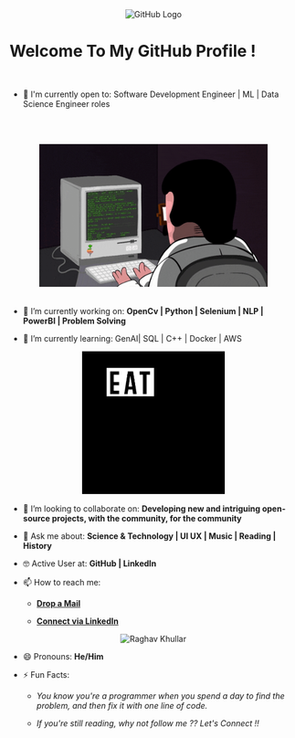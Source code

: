 <div align="center">
<img src="https://github.com/raghavk16/raghavk16/blob/master/octo.gif" alt="GitHub Logo" width="150" height="150" />
</div>

# Welcome To My GitHub Profile !




<br/>

- 🙌 I'm currently open to: Software Development Engineer | ML | Data Science Engineer roles

<br/><br/>

<div align="center">
<img src="coderman.gif" alt="Coder" width="400" height="250" />
</div>
<br/>

- 🔭 I’m currently working on: **OpenCv | Python | Selenium | NLP | PowerBI | Problem Solving**

- 🌱 I’m currently learning: GenAI| SQL | C++ | Docker | AWS


<div align="center">
<img src="giphy.webp" alt="eatsleepcode" width="250" height="250" />
</div>

- 👯 I’m looking to collaborate on: **Developing new and intriguing open-source projects, with the community, for the community**

- 💬 Ask me about: **Science & Technology | UI UX  | Music | Reading | History**

- 🤓 Active User at: **GitHub | LinkedIn**

- 📫 How to reach me:

    * [**Drop a Mail**](mailto:varunshukla0505@gmail.com)

    * [**Connect via LinkedIn**](https://linkedin.com/in/varunshukla05)

  
    
<div align="center">
<img src="https://github.com/raghavk16/raghavk16/blob/master/connected.gif" alt="Raghav Khullar" width="350" height="200" />
</div>

- 😄 Pronouns: **He/Him**

- ⚡ Fun Facts:

    * *You know you're a programmer when you spend a day to find the problem, and then fix it with one line of code.*
    
    * *If you're still reading, why not follow me ?? Let's Connect !!*
